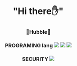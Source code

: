 <h1 align='center'> "Hi there✋️" </p>

<h3 align='center'> 🌌Hubble🌌 </p>

<h3 align='center'> PROGRAMING lang
    <img src="https://img.shields.io/badge/Python-blue?style=flat&logo=Python&logoColor=white"/></a>
    <img src="https://img.shields.io/badge/C-yellow?style=flat&logo=C&logoColor=white"/></a>
   <img src="https://img.shields.io/badge/Rust-red?style=flat&logo=Rust&logoColor=white"/></a>

<h3 align='center'> SECURITY
 <img src="https://img.shields.io/badge/Kali Linux-557C94?style=flat&logo=Kali Linux&logoColor=white"/></a>
 
